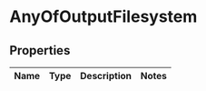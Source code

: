 # AnyOfOutputFilesystem

## Properties
Name | Type | Description | Notes
------------ | ------------- | ------------- | -------------
